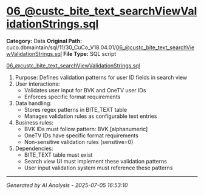# 06_@custc_bite_text_searchViewValidationStrings.sql

**Category:** Data
**Original Path:** cuco.dbmaintain/sql/11/30_CuCo_V18.04.01/06_@custc_bite_text_searchViewValidationStrings.sql
**File Type:** SQL script

06_@custc_bite_text_searchViewValidationStrings.sql
1. Purpose: Defines validation patterns for user ID fields in search view
2. User interactions:
   - Validates user input for BVK and OneTV user IDs
   - Enforces specific format requirements
3. Data handling:
   - Stores regex patterns in BITE_TEXT table
   - Manages validation rules as configurable text entries
4. Business rules:
   - BVK IDs must follow pattern: BVK.[alphanumeric]
   - OneTV IDs have specific format requirements
   - Non-sensitive validation rules (sensitive=0)
5. Dependencies:
   - BITE_TEXT table must exist
   - Search view UI must implement these validation patterns
   - User input validation system must reference these patterns

---
*Generated by AI Analysis - 2025-07-05 16:53:10*
